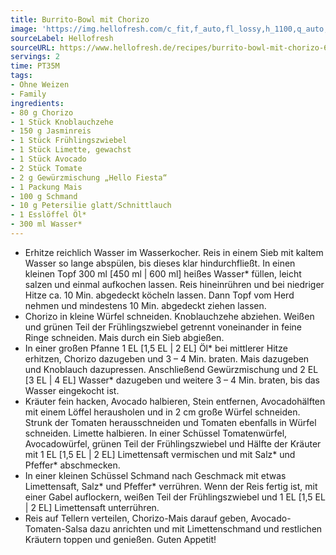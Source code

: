 ```yaml
---
title: Burrito-Bowl mit Chorizo
image: 'https://img.hellofresh.com/c_fit,f_auto,fl_lossy,h_1100,q_auto,w_2600/hellofresh_s3/image/burrito-bowl-mit-chorizo-23639f29.jpg'
sourceLabel: Hellofresh
sourceURL: https://www.hellofresh.de/recipes/burrito-bowl-mit-chorizo-634e50ee3525fb885209fbe6
servings: 2
time: PT35M
tags:
- Ohne Weizen
- Family
ingredients:
- 80 g Chorizo
- 1 Stück Knoblauchzehe
- 150 g Jasminreis
- 1 Stück Frühlingszwiebel
- 1 Stück Limette, gewachst
- 1 Stück Avocado
- 2 Stück Tomate
- 2 g Gewürzmischung „Hello Fiesta“
- 1 Packung Mais
- 100 g Schmand
- 10 g Petersilie glatt/Schnittlauch
- 1 Esslöffel Öl*
- 300 ml Wasser*
---
```


- Erhitze reichlich Wasser im Wasserkocher.  Reis in einem Sieb mit kaltem Wasser so lange abspülen, bis dieses klar hindurchfließt.  In einen kleinen Topf 300 ml [450 ml | 600 ml] heißes Wasser\* füllen, leicht salzen und einmal aufkochen lassen. Reis hineinrühren und bei niedriger Hitze ca. 10 Min. abgedeckt köcheln lassen. Dann Topf vom Herd nehmen und mindestens 10 Min. abgedeckt ziehen lassen.
- Chorizo in kleine Würfel schneiden.  Knoblauchzehe abziehen.  Weißen und grünen Teil der Frühlingszwiebel getrennt voneinander in feine Ringe schneiden.  Mais durch ein Sieb abgießen.
- In einer großen Pfanne 1 EL [1,5 EL | 2 EL] Öl\* bei mittlerer Hitze erhitzen, Chorizo dazugeben und 3 – 4 Min. braten.  Mais dazugeben und Knoblauch dazupressen.  Anschließend Gewürzmischung und 2 EL [3 EL | 4 EL] Wasser\* dazugeben und weitere 3 – 4 Min. braten, bis das Wasser eingekocht ist.
- Kräuter fein hacken, Avocado halbieren, Stein entfernen, Avocadohälften mit einem Löffel herausholen und in 2 cm große Würfel schneiden.  Strunk der Tomaten herausschneiden und Tomaten ebenfalls in Würfel schneiden.  Limette halbieren.  In einer Schüssel Tomatenwürfel, Avocadowürfel, grünen Teil der Frühlingszwiebel und Hälfte der Kräuter mit 1 EL [1,5 EL | 2 EL] Limettensaft vermischen und mit Salz\* und Pfeffer\* abschmecken.
- In einer kleinen Schüssel Schmand nach Geschmack mit etwas Limettensaft, Salz\* und Pfeffer\* verrühren.  Wenn der Reis fertig ist, mit einer Gabel auflockern, weißen Teil der Frühlingszwiebel und 1 EL [1,5 EL | 2 EL] Limettensaft unterrühren.
- Reis auf Tellern verteilen, Chorizo-Mais darauf geben, Avocado-Tomaten-Salsa dazu anrichten und mit Limettenschmand und restlichen Kräutern toppen und genießen.  Guten Appetit!
